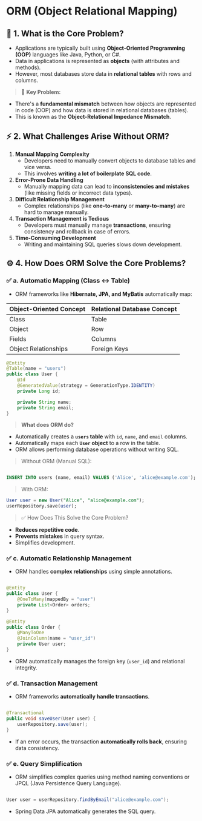 # ORM (Object Relational Mapping)

## 🎯 **1. What is the Core Problem?**

* Applications are typically built using **Object-Oriented Programming (OOP)** languages like Java, Python, or C#.
* Data in applications is represented as **objects** (with attributes and methods).
* However, most databases store data in **relational tables** with rows and columns.

> 🚩 **Key Problem:**

* There's a **fundamental mismatch** between how objects are represented in code (OOP) and how data is stored in relational databases (tables).
* This is known as the **Object-Relational Impedance Mismatch**.


## ⚡ **2. What Challenges Arise Without ORM?**

1. **Manual Mapping Complexity**
   * Developers need to manually convert objects to database tables and vice versa.
   * This involves **writing a lot of boilerplate SQL code**.
2. **Error-Prone Data Handling**
   * Manually mapping data can lead to **inconsistencies and mistakes** (like missing fields or incorrect data types).
3. **Difficult Relationship Management**
   * Complex relationships (like **one-to-many** or **many-to-many**) are hard to manage manually.
4. **Transaction Management is Tedious**
   * Developers must manually manage **transactions**, ensuring consistency and rollback in case of errors.
5. **Time-Consuming Development**
   * Writing and maintaining SQL queries slows down development.


## ⚙️ **4. How Does ORM Solve the Core Problems?**

### ✅ **a. Automatic Mapping (Class ↔️ Table)**

* ORM frameworks like **Hibernate, JPA, and MyBatis** automatically map:


| **Object-Oriented Concept** | **Relational Database Concept** |
| --------------------------- | ------------------------------- |
| Class                       | Table                           |
| Object                      | Row                             |
| Fields                      | Columns                         |
| Object Relationships        | Foreign Keys                    |


```java
@Entity
@Table(name = "users")
public class User {
    @Id
    @GeneratedValue(strategy = GenerationType.IDENTITY)
    private Long id;

    private String name;
    private String email;
}

```


> **What does ORM do?**

* Automatically creates a **`users` table** with `id`, `name`, and `email` columns.
* Automatically maps each **`User` object** to a row in the table.
* ORM allows performing database operations without writing SQL.

> Without ORM (Manual SQL):

```sql

INSERT INTO users (name, email) VALUES ('Alice', 'alice@example.com');

```

> With ORM:

```sql
User user = new User("Alice", "alice@example.com");
userRepository.save(user);

```

> ✅ How Does This Solve the Core Problem?

* **Reduces repetitive code**.
* **Prevents mistakes** in query syntax.
* Simplifies development.


### ✅ **c. Automatic Relationship Management**

* ORM handles **complex relationships** using simple annotations.

```java

@Entity
public class User {
    @OneToMany(mappedBy = "user")
    private List<Order> orders;
}

@Entity
public class Order {
    @ManyToOne
    @JoinColumn(name = "user_id")
    private User user;
}

```

* ORM automatically manages the foreign key (`user_id`) and relational integrity.


### ✅ **d. Transaction Management**

* ORM frameworks **automatically handle transactions**.

```java

@Transactional
public void saveUser(User user) {
    userRepository.save(user);
}

```

* If an error occurs, the transaction **automatically rolls back**, ensuring data consistency.


### ✅ **e. Query Simplification**

* ORM simplifies complex queries using method naming conventions or JPQL (Java Persistence Query Language).

```java

User user = userRepository.findByEmail("alice@example.com");

```

* Spring Data JPA automatically generates the SQL query.
